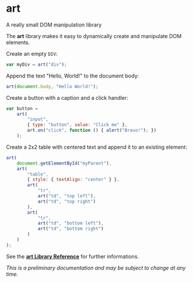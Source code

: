 art
=======

A really small DOM manipulation library

The **art** library makes it easy to dynamically create and manipulate DOM elements.

Create an empty `DIV`:

```js
var myDiv = art("div");
```

Append the text "Hello, World!" to the document body:

```js
art(document.body, "Hello World!");
```

Create a button with a caption and a click handler:

```js
var button =
    art(
        "input",
        { type: "button", value: "Click me" },
        art.on("click", function () { alert("Bravo!"); })
    );
```

Create a 2x2 table with centered text and append it to an existing element:

```js
art(
    document.getElementById("myParent"),
    art(
        "table",
        { style: { textAlign: "center" } },
        art(
            "tr",
            art("td", "top left"),
            art("td", "top right")
        ),
        art(
            "tr",
            art("td", "bottom left"),
            art("td", "bottom right")
        )
    )
);
```

See the [**art Library Reference**](art.md) for further informations.

*This is a preliminary documentation and may be subject to change at any time.*
